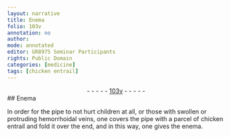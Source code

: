 ```yaml
---
layout: narrative
title: Enema
folio: 103v
annotation: no
author:
mode: annotated
editor: GR8975 Seminar Participants
rights: Public Domain
categories: [medicine]
tags: [chicken entrail]
---
```


 <div class="folio" align="center">- - - - - <a href="http://gallica.bnf.fr/ark:/12148/btv1b10500001g/f212.image" target="_blank">103v</a> - - - - - </div>   
## <span class="tool">Enema</span>

 
<span class="activity"></span>In order for the <span class="tool">pipe</span> to not hurt children at all, or those with swollen or protruding hemorrhoidal veins, one covers the <span class="tool">pipe</span> with a parcel of <span class="material"><span class="animal">chicken</span> entrail</span> and fold it over the end, and in this way, one gives the <span class="tool">enema</span>.
 